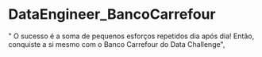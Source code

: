 # DataEngineer_BancoCarrefour
" O sucesso é a soma de pequenos esforços repetidos dia após dia! Então, conquiste a si mesmo com o Banco Carrefour do Data Challenge", 
